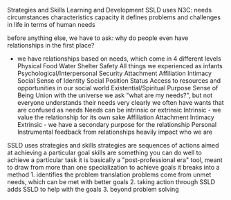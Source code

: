 
Strategies and Skills Learning and Development
SSLD uses N3C:
    needs
    circumstances
    characteristics
    capacity
it defines problems and challenges in life in terms of human needs

before anything else, we have to ask: why do people even have relationships in the first place?
- we have relationships based on needs, which come in 4 different levels
    Physical
        Food
        Water
        Shelter
        Safety
        All things we experienced as infants
    Psychological/Interpersonal
        Security
        Attachment
        Affiliation
        Intimacy
    Social
        Sense of Identity
        Social Position
        Status
        Access to resources and opportunities in our social world
    Existential/Spiritual
        Purpose
        Sense of Being
        Union with the universe
we ask "what are my needs?", but not everyone understands their needs very clearly
we often have wants that are confused as needs
Needs can be intrinsic or extrinsic
    Intrinsic - we value the relationship for its own sake
        Affiliation
        Attachment
        Intimacy
    Extrinsic - we have a secondary purpose for the relationship
        Personal
        Instrumental
feedback from relationships heavily impact who we are

SSLD uses strategies and skills
    strategies are sequences of actions aimed at achieving a particular goal
    skills are something you can do well to achieve a particular task
    it is basically a "post-professional era" tool, meant to draw from more than one specialization to achieve goals
it breaks into a method
    1. identifies the problem translation
        problems come from unmet needs, which can be met with better goals
    2. taking action through SSLD
        adds SSLD to help with the goals
    3. beyond problem solving